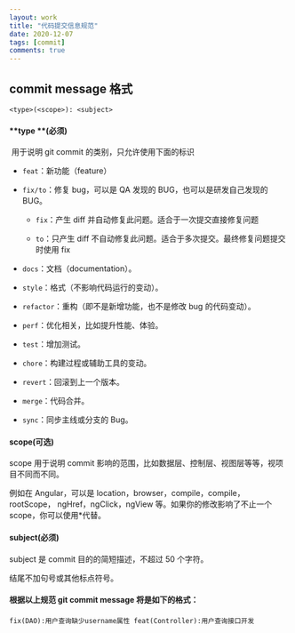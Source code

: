 ```yaml
---
layout: work
title: "代码提交信息规范"
date: 2020-12-07
tags: [commit]
comments: true
---
```


## commit message 格式

`<type>(<scope>): <subject>`

#### **type **(必须)

​ 用于说明 git commit 的类别，只允许使用下面的标识

- `feat`：新功能（feature）

- `fix/to`：修复 bug，可以是 QA 发现的 BUG，也可以是研发自己发现的 BUG。

  - `fix`：产生 diff 并自动修复此问题。适合于一次提交直接修复问题

  - `to`：只产生 diff 不自动修复此问题。适合于多次提交。最终修复问题提交时使用 fix

- `docs`：文档（documentation）。

- `style`：格式（不影响代码运行的变动）。

- `refactor`：重构（即不是新增功能，也不是修改 bug 的代码变动）。

- `perf`：优化相关，比如提升性能、体验。

- `test`：增加测试。

- `chore`：构建过程或辅助工具的变动。

- `revert`：回滚到上一个版本。

- `merge`：代码合并。

- `sync`：同步主线或分支的 Bug。

#### **scope(可选)**

scope 用于说明 commit 影响的范围，比如数据层、控制层、视图层等等，视项目不同而不同。

例如在 Angular，可以是 location，browser，compile，compile，rootScope， ngHref，ngClick，ngView 等。如果你的修改影响了不止一个 scope，你可以使用\*代替。

#### **subject(必须)**

subject 是 commit 目的的简短描述，不超过 50 个字符。

结尾不加句号或其他标点符号。

#### 根据以上规范 git commit message 将是如下的格式：

`fix(DAO):用户查询缺少username属性 feat(Controller):用户查询接口开发`
